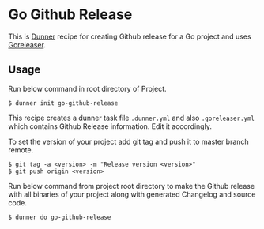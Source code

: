 # Go Github Release

This is [Dunner](https://github.com/leopardslab/dunner) recipe for creating Github release for a Go project and uses [Goreleaser](https://goreleaser.com).

## Usage

Run below command in root directory of Project. 

```
$ dunner init go-github-release
```

This recipe creates a dunner task file `.dunner.yml` and also `.goreleaser.yml` which contains Github Release information. Edit it accordingly.

To set the version of your project add git tag and push it to master branch remote. 

```
$ git tag -a <version> -m "Release version <version>"
$ git push origin <version>
```

Run below command from project root directory to make the Github release with all binaries of your project along with generated Changelog and source code.

```
$ dunner do go-github-release
```
